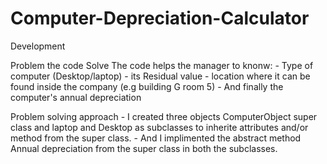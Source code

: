 # Computer-Depreciation-Calculator
Development

Problem the code Solve
The code helps the manager to knonw:
		- Type of computer (Desktop/laptop)
		- its Residual value
		- location where it can be found inside the company (e.g building G room 5)
		- And finally the computer's annual depreciation

Problem solving approach
	- I created three objects ComputerObject super class and 
	laptop and Desktop as subclasses to inherite attributes and/or method from the super class.
	- And I implimented the abstract method Annual depreciation from the super class in both the subclasses.